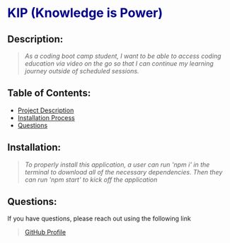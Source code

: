 # <span style="color:darkblue"> **KIP (Knowledge is Power)** </span>

 ## Description:
  > *As a coding boot camp student, I want to be able to access coding education via video on the go so that I can continue my learning journey outside of scheduled sessions.*
  
  ## Table of Contents:

  * [Project Description](#description)
  * [Installation Process](#installation)
  * [Questions](#questions)

  ## Installation:
  > *To properly install this application, a user can run 'npm i' in the terminal to download all of the necessary dependencies. Then they can run 'npm start' to kick off the application*
  
  ## Questions:
  If you have questions, please reach out using the following link
  >[GitHub Profile](http://github.com/j-steinhaus)
